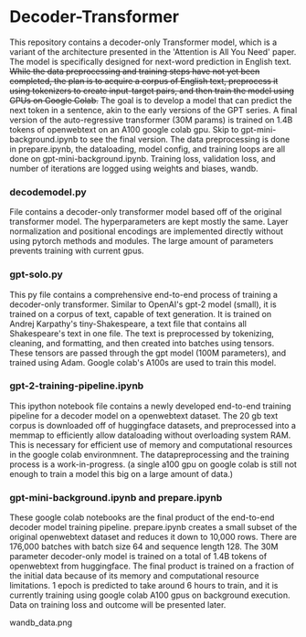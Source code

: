 # Decoder-Transformer

This repository contains a decoder-only Transformer model, which is a variant of the architecture presented in the 'Attention is All You Need' paper. The model is specifically designed for next-word prediction in English text. ~~While the data preprocessing and training steps have not yet been completed, the plan is to acquire a corpus of English text, preprocess it using tokenizers to create input-target pairs, and then train the model using GPUs on Google Colab.~~ The goal is to develop a model that can predict the next token in a sentence, akin to the early versions of the GPT series. A final version of the auto-regressive transformer (30M params) is trained on 1.4B tokens of openwebtext on an A100 google colab gpu. Skip to gpt-mini-background.ipynb to see the final version. The data preprocessing is done in prepare.ipynb, the dataloading, model config, and training loops are all done on gpt-mini-background.ipynb. Training loss, validation loss, and number of iterations are logged using weights and biases, wandb. 

### decodemodel.py

File contains a decoder-only transformer model based off of the original transformer model. The hyperparameters are kept mostly the same. Layer normalization and positional encodings are implemented directly without using pytorch methods and modules. The large amount of parameters prevents training with current gpus. 

### gpt-solo.py

This py file contains a comprehensive end-to-end process of training a decoder-only transformer. Similar to OpenAI's gpt-2 model (small), it is trained on a corpus of text, capable of text generation. It is trained on Andrej Karpathy's tiny-Shakespeare, a text file that contains all Shakespeare's text in one file. The text is preprocessed by tokenizing, cleaning, and formatting, and then created into batches using tensors. These tensors are passed through the gpt model (100M parameters), and trained using Adam. Google colab's A100s are used to train this model. 

### gpt-2-training-pipeline.ipynb

This ipython notebook file contains a newly developed end-to-end training pipeline for a decoder model on a openwebtext dataset. The 20 gb text corpus is downloaded off of huggingface datasets, and preprocessed into a memmap to efficiently allow dataloading without overloading system RAM. This is necessary for efficient use of memory and computational resources in the google colab environmnent. The datapreprocessing and the training process is a work-in-progress. (a single a100 gpu on google colab is still not enough to train a model this big on a large amount of data.)

### gpt-mini-background.ipynb and prepare.ipynb

These google colab notebooks are the final product of the end-to-end decoder model training pipeline. prepare.ipynb creates a small subset of the original openwebtext dataset and reduces it down to 10,000 rows. There are 176,000 batches with batch size 64 and sequence length 128. The 30M parameter decoder-only model is trained on a total of 1.4B tokens of openwebtext from huggingface. The final product is trained on a fraction of the initial data because of its memory and computational resource limitations. 1 epoch is predicted to take around 6 hours to train, and it is currently training using google colab A100 gpus on background execution. Data on training loss and outcome will be presented later. 

wandb_data.png
